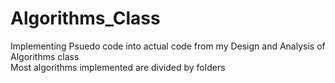 # Algorithms_Class
Implementing Psuedo code into actual code from my Design and Analysis of Algorithms class
<br>Most algorithms implemented are divided by folders
